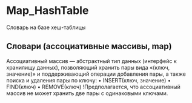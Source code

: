 # Map_HashTable
Словарь на базе хеш-таблицы
## Словари (ассоциативные массивы, map)
Ассоциативный массив — абстрактный тип данных
(интерфейс к хранилищу данных), позволяющий хранить
пары вида «(ключ, значение)» и поддерживающий
операции добавления пары, а также поиска и удаления
пары по ключу:
• INSERT(ключ, значение)
• FIND(ключ)
• REMOVE(ключ)
!Предполагается, что ассоциативный массив не может
хранить две пары с одинаковыми ключами.
